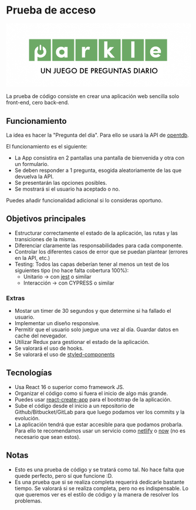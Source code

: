 # Prueba de acceso

![PARKLE](https://github.com/ElParking/code-test/blob/8c09ef46ac721d13058997606f27cf37089dd24a/font-end/626a17d232805.png)

La prueba de código consiste en crear una aplicación web sencilla solo front-end, cero back-end.

## Funcionamiento
La idea es hacer la "Pregunta del día". Para ello se usará la API de [opentdb](https://opentdb.com/).

El funcionamiento es el siguiente:
- La App consistira en 2 pantallas una pantalla de bienvenida y otra con un formulario.
- Se deben responder a 1 pregunta, esogida aleatoriamente de las que devuelva la API.
- Se presentarán las opciones posibles.
- Se mostrará si el usuario ha aceptado o no.

Puedes añadir funcionalidad adicional si lo consideras oportuno.

## Objetivos principales
- Estructurar correctamente el estado de la aplicación, las rutas y las transiciones de la misma.
- Diferenciar claramente las responsabilidades para cada componente.
- Controlar los diferentes casos de error que se puedan plantear (errores en la API, etc.)
- Testing: Todos las capas deberían tener al menos un test de los siguientes tipo (no hace falta cobertura 100%):
   - Unitario -> con [jest](https://jestjs.io/) o similar
   - Interacción -> con CYPRESS o similar

### Extras
- Mostar un timer de 30 segundos y que determine si ha fallado el usuario.
- Implementar un diseño responsive.
- Permitir que el usuario solo juegue una vez al día. Guardar datos en cache del nevegador.
- Utilizar Redux para gestionar el estado de la aplicación.
- Se valorará el uso de hooks.
- Se valorará el uso de [styled-components](https://styled-components.com/)

## Tecnologías
- Usa React 16 o superior como framework JS. 
- Organizar el código como si fuera el inicio de algo más grande.
- Puedes usar [react-create-app](https://facebook.github.io/create-react-app/) para el bootstrap de la aplicación.
- Sube el código desde el inicio a un repositorio de Github/Bitbucket/GitLab para que luego podamos ver los commits y la evolución.
- La aplicación tendrá que estar accesible para que podamos probarla. Para ello te recomendamos usar un servicio como [netlify](https://www.netlify.com/) o [now](https://zeit.co/now) (no es necesario que sean estos).

## Notas
- Esto es una prueba de código y se tratará como tal. No hace falta que quede perfecto, pero sí que funcione :D.
- Es una prueba que si se realiza completa requerirá dedicarle bastante tiempo. Se valorará si se realiza completa, pero no es indispensable. Lo que queremos ver es el estilo de código y la manera de resolver los problemas. 
